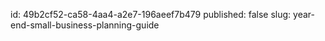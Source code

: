 id: 49b2cf52-ca58-4aa4-a2e7-196aeef7b479
published: false
slug: year-end-small-business-planning-guide
